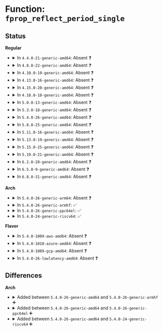 # Function: <code>fprop_reflect_period_single</code>

## Status
<b>Regular</b>
<ul>
<li>
<details>
<summary>In <code>4.4.0-21-generic-amd64</code>: Absent ❓</summary>

```json
{
  "name": "fprop_reflect_period_single",
  "collision_type": "Unique Static",
  "inline_type": "Selective",
  "funcs": [
    {
      "addr": 18446744071582947040,
      "name": "fprop_reflect_period_single",
      "external": false,
      "loc": "lib/flex_proportions.c:105",
      "file": "lib/flex_proportions.c",
      "inline": "not declared, inlined",
      "caller_inline": [],
      "caller_func": [
        "lib/flex_proportions.c:__fprop_inc_single",
        "lib/flex_proportions.c:fprop_fraction_single"
      ]
    }
  ],
  "symbols": [
    {
      "addr": 18446744071582947040,
      "name": "fprop_reflect_period_single.isra.4",
      "section": ".text",
      "bind": "STB_LOCAL",
      "size": 85
    }
  ]
}
```
</details>
</li>
<li>
<details>
<summary>In <code>4.8.0-22-generic-amd64</code>: Absent ❓</summary>

```json
{
  "name": "fprop_reflect_period_single",
  "collision_type": "Unique Static",
  "inline_type": "Selective",
  "funcs": [
    {
      "addr": 18446744071583234752,
      "name": "fprop_reflect_period_single",
      "external": false,
      "loc": "lib/flex_proportions.c:105",
      "file": "lib/flex_proportions.c",
      "inline": "not declared, inlined",
      "caller_inline": [],
      "caller_func": [
        "lib/flex_proportions.c:fprop_fraction_single",
        "lib/flex_proportions.c:__fprop_inc_single"
      ]
    }
  ],
  "symbols": [
    {
      "addr": 18446744071583234752,
      "name": "fprop_reflect_period_single.isra.4",
      "section": ".text",
      "bind": "STB_LOCAL",
      "size": 85
    }
  ]
}
```
</details>
</li>
<li>
<details>
<summary>In <code>4.10.0-19-generic-amd64</code>: Absent ❓</summary>

```json
{
  "name": "fprop_reflect_period_single",
  "collision_type": "Unique Static",
  "inline_type": "Selective",
  "funcs": [
    {
      "addr": 18446744071583350000,
      "name": "fprop_reflect_period_single",
      "external": false,
      "loc": "lib/flex_proportions.c:105",
      "file": "lib/flex_proportions.c",
      "inline": "not declared, inlined",
      "caller_inline": [],
      "caller_func": [
        "lib/flex_proportions.c:fprop_fraction_single",
        "lib/flex_proportions.c:__fprop_inc_single"
      ]
    }
  ],
  "symbols": [
    {
      "addr": 18446744071583350000,
      "name": "fprop_reflect_period_single.isra.4",
      "section": ".text",
      "bind": "STB_LOCAL",
      "size": 85
    }
  ]
}
```
</details>
</li>
<li>
<details>
<summary>In <code>4.13.0-16-generic-amd64</code>: Absent ❓</summary>

```json
{
  "name": "fprop_reflect_period_single",
  "collision_type": "Unique Static",
  "inline_type": "Selective",
  "funcs": [
    {
      "addr": 18446744071588201632,
      "name": "fprop_reflect_period_single",
      "external": false,
      "loc": "lib/flex_proportions.c:105",
      "file": "lib/flex_proportions.c",
      "inline": "not declared, inlined",
      "caller_inline": [],
      "caller_func": [
        "lib/flex_proportions.c:fprop_fraction_single",
        "lib/flex_proportions.c:__fprop_inc_single"
      ]
    }
  ],
  "symbols": [
    {
      "addr": 18446744071588201632,
      "name": "fprop_reflect_period_single.isra.4",
      "section": ".text",
      "bind": "STB_LOCAL",
      "size": 86
    }
  ]
}
```
</details>
</li>
<li>
<details>
<summary>In <code>4.15.0-20-generic-amd64</code>: Absent ❓</summary>

```json
{
  "name": "fprop_reflect_period_single",
  "collision_type": "Unique Static",
  "inline_type": "Selective",
  "funcs": [
    {
      "addr": 18446744071588750448,
      "name": "fprop_reflect_period_single",
      "external": false,
      "loc": "lib/flex_proportions.c:106",
      "file": "lib/flex_proportions.c",
      "inline": "not declared, inlined",
      "caller_inline": [],
      "caller_func": [
        "lib/flex_proportions.c:fprop_fraction_single",
        "lib/flex_proportions.c:__fprop_inc_single"
      ]
    }
  ],
  "symbols": [
    {
      "addr": 18446744071588750448,
      "name": "fprop_reflect_period_single.isra.4",
      "section": ".text",
      "bind": "STB_LOCAL",
      "size": 86
    }
  ]
}
```
</details>
</li>
<li>
<details>
<summary>In <code>4.18.0-10-generic-amd64</code>: Absent ❓</summary>

```json
{
  "name": "fprop_reflect_period_single",
  "collision_type": "Unique Static",
  "inline_type": "Selective",
  "funcs": [
    {
      "addr": 18446744071589128352,
      "name": "fprop_reflect_period_single",
      "external": false,
      "loc": "lib/flex_proportions.c:106",
      "file": "lib/flex_proportions.c",
      "inline": "not declared, inlined",
      "caller_inline": [],
      "caller_func": [
        "lib/flex_proportions.c:fprop_fraction_single",
        "lib/flex_proportions.c:__fprop_inc_single"
      ]
    }
  ],
  "symbols": [
    {
      "addr": 18446744071589128352,
      "name": "fprop_reflect_period_single.isra.6",
      "section": ".text",
      "bind": "STB_LOCAL",
      "size": 86
    }
  ]
}
```
</details>
</li>
<li>
<details>
<summary>In <code>5.0.0-13-generic-amd64</code>: Absent ❓</summary>

```json
{
  "name": "fprop_reflect_period_single",
  "collision_type": "Unique Static",
  "inline_type": "Selective",
  "funcs": [
    {
      "addr": 18446744071589363040,
      "name": "fprop_reflect_period_single",
      "external": false,
      "loc": "lib/flex_proportions.c:106",
      "file": "lib/flex_proportions.c",
      "inline": "not declared, inlined",
      "caller_inline": [],
      "caller_func": [
        "lib/flex_proportions.c:fprop_fraction_single",
        "lib/flex_proportions.c:__fprop_inc_single"
      ]
    }
  ],
  "symbols": [
    {
      "addr": 18446744071589363040,
      "name": "fprop_reflect_period_single.isra.6",
      "section": ".text",
      "bind": "STB_LOCAL",
      "size": 86
    }
  ]
}
```
</details>
</li>
<li>
<details>
<summary>In <code>5.3.0-18-generic-amd64</code>: Absent ❓</summary>

```json
{
  "name": "fprop_reflect_period_single",
  "collision_type": "Unique Static",
  "inline_type": "Selective",
  "funcs": [
    {
      "addr": 18446744071589820080,
      "name": "fprop_reflect_period_single",
      "external": false,
      "loc": "lib/flex_proportions.c:106",
      "file": "lib/flex_proportions.c",
      "inline": "not declared, inlined",
      "caller_inline": [],
      "caller_func": [
        "lib/flex_proportions.c:fprop_fraction_single",
        "lib/flex_proportions.c:__fprop_inc_single"
      ]
    }
  ],
  "symbols": [
    {
      "addr": 18446744071589820080,
      "name": "fprop_reflect_period_single.isra.0",
      "section": ".text",
      "bind": "STB_LOCAL",
      "size": 86
    }
  ]
}
```
</details>
</li>
<li>
<details>
<summary>In <code>5.4.0-26-generic-amd64</code>: Absent ❓</summary>

```json
{
  "name": "fprop_reflect_period_single",
  "collision_type": "Unique Static",
  "inline_type": "Selective",
  "funcs": [
    {
      "addr": 18446744071590046368,
      "name": "fprop_reflect_period_single",
      "external": false,
      "loc": "lib/flex_proportions.c:106",
      "file": "lib/flex_proportions.c",
      "inline": "not declared, inlined",
      "caller_inline": [],
      "caller_func": [
        "lib/flex_proportions.c:fprop_fraction_single",
        "lib/flex_proportions.c:__fprop_inc_single"
      ]
    }
  ],
  "symbols": [
    {
      "addr": 18446744071590046368,
      "name": "fprop_reflect_period_single.isra.0",
      "section": ".text",
      "bind": "STB_LOCAL",
      "size": 86
    }
  ]
}
```
</details>
</li>
<li>
<details>
<summary>In <code>5.8.0-25-generic-amd64</code>: Absent ❓</summary>

```json
{
  "name": "fprop_reflect_period_single",
  "collision_type": "Unique Static",
  "inline_type": "Selective",
  "funcs": [
    {
      "addr": 18446744071585040560,
      "name": "fprop_reflect_period_single",
      "external": false,
      "loc": "lib/flex_proportions.c:106",
      "file": "lib/flex_proportions.c",
      "inline": "not declared, inlined",
      "caller_inline": [],
      "caller_func": [
        "lib/flex_proportions.c:fprop_fraction_single",
        "lib/flex_proportions.c:__fprop_inc_single"
      ]
    }
  ],
  "symbols": [
    {
      "addr": 18446744071585040560,
      "name": "fprop_reflect_period_single.isra.0",
      "section": ".text",
      "bind": "STB_LOCAL",
      "size": 86
    }
  ]
}
```
</details>
</li>
<li>
<details>
<summary>In <code>5.11.0-16-generic-amd64</code>: Absent ❓</summary>

```json
{
  "name": "fprop_reflect_period_single",
  "collision_type": "Unique Static",
  "inline_type": "Selective",
  "funcs": [
    {
      "addr": 18446744071585192288,
      "name": "fprop_reflect_period_single",
      "external": false,
      "loc": "lib/flex_proportions.c:106",
      "file": "lib/flex_proportions.c",
      "inline": "not declared, inlined",
      "caller_inline": [],
      "caller_func": [
        "lib/flex_proportions.c:fprop_fraction_single",
        "lib/flex_proportions.c:__fprop_inc_single"
      ]
    }
  ],
  "symbols": [
    {
      "addr": 18446744071585192288,
      "name": "fprop_reflect_period_single.isra.0",
      "section": ".text",
      "bind": "STB_LOCAL",
      "size": 86
    }
  ]
}
```
</details>
</li>
<li>
<details>
<summary>In <code>5.13.0-19-generic-amd64</code>: Absent ❓</summary>

```json
{
  "name": "fprop_reflect_period_single",
  "collision_type": "Unique Static",
  "inline_type": "Selective",
  "funcs": [
    {
      "addr": 18446744071585075360,
      "name": "fprop_reflect_period_single",
      "external": false,
      "loc": "lib/flex_proportions.c:106",
      "file": "lib/flex_proportions.c",
      "inline": "not declared, inlined",
      "caller_inline": [],
      "caller_func": [
        "lib/flex_proportions.c:fprop_fraction_single",
        "lib/flex_proportions.c:__fprop_inc_single"
      ]
    }
  ],
  "symbols": [
    {
      "addr": 18446744071585075360,
      "name": "fprop_reflect_period_single.isra.0",
      "section": ".text",
      "bind": "STB_LOCAL",
      "size": 86
    }
  ]
}
```
</details>
</li>
<li>
<details>
<summary>In <code>5.15.0-25-generic-amd64</code>: Absent ❓</summary>

```json
{
  "name": "fprop_reflect_period_single",
  "collision_type": "Unique Static",
  "inline_type": "Selective",
  "funcs": [
    {
      "addr": 18446744071585522176,
      "name": "fprop_reflect_period_single",
      "external": false,
      "loc": "lib/flex_proportions.c:106",
      "file": "lib/flex_proportions.c",
      "inline": "not declared, inlined",
      "caller_inline": [],
      "caller_func": [
        "lib/flex_proportions.c:fprop_fraction_single",
        "lib/flex_proportions.c:__fprop_inc_single"
      ]
    }
  ],
  "symbols": [
    {
      "addr": 18446744071585522176,
      "name": "fprop_reflect_period_single.isra.0",
      "section": ".text",
      "bind": "STB_LOCAL",
      "size": 86
    }
  ]
}
```
</details>
</li>
<li>
<details>
<summary>In <code>5.19.0-21-generic-amd64</code>: Absent ❓</summary>

```json
{
  "name": "fprop_reflect_period_single",
  "collision_type": "Unique Static",
  "inline_type": "Selective",
  "funcs": [
    {
      "addr": 18446744071586674960,
      "name": "fprop_reflect_period_single",
      "external": false,
      "loc": "lib/flex_proportions.c:106",
      "file": "lib/flex_proportions.c",
      "inline": "not declared, inlined",
      "caller_inline": [],
      "caller_func": [
        "lib/flex_proportions.c:fprop_fraction_single",
        "lib/flex_proportions.c:__fprop_inc_single"
      ]
    }
  ],
  "symbols": [
    {
      "addr": 18446744071586674960,
      "name": "fprop_reflect_period_single.isra.0",
      "section": ".text",
      "bind": "STB_LOCAL",
      "size": 110
    }
  ]
}
```
</details>
</li>
<li>
<details>
<summary>In <code>6.2.0-20-generic-amd64</code>: Absent ❓</summary>

```json
{
  "name": "fprop_reflect_period_single",
  "collision_type": "Unique Static",
  "inline_type": "Selective",
  "funcs": [
    {
      "addr": 18446744071595754880,
      "name": "fprop_reflect_period_single",
      "external": false,
      "loc": "lib/flex_proportions.c:102",
      "file": "lib/flex_proportions.c",
      "inline": "not declared, inlined",
      "caller_inline": [],
      "caller_func": [
        "lib/flex_proportions.c:fprop_fraction_single",
        "lib/flex_proportions.c:__fprop_inc_single"
      ]
    }
  ],
  "symbols": [
    {
      "addr": 18446744071595754880,
      "name": "fprop_reflect_period_single.isra.0",
      "section": ".text",
      "bind": "STB_LOCAL",
      "size": 110
    }
  ]
}
```
</details>
</li>
<li>
<details>
<summary>In <code>6.5.0-9-generic-amd64</code>: Absent ❓</summary>

```json
{
  "name": "fprop_reflect_period_single",
  "collision_type": "Unique Static",
  "inline_type": "Selective",
  "funcs": [
    {
      "addr": 18446744071596279232,
      "name": "fprop_reflect_period_single",
      "external": false,
      "loc": "lib/flex_proportions.c:102",
      "file": "lib/flex_proportions.c",
      "inline": "not declared, inlined",
      "caller_inline": [],
      "caller_func": [
        "lib/flex_proportions.c:fprop_fraction_single",
        "lib/flex_proportions.c:__fprop_inc_single"
      ]
    }
  ],
  "symbols": [
    {
      "addr": 18446744071596279232,
      "name": "fprop_reflect_period_single.isra.0",
      "section": ".text",
      "bind": "STB_LOCAL",
      "size": 110
    }
  ]
}
```
</details>
</li>
<li>
<details>
<summary>In <code>6.8.0-31-generic-amd64</code>: Absent ❓</summary>

```json
{
  "name": "fprop_reflect_period_single",
  "collision_type": "Unique Static",
  "inline_type": "Selective",
  "funcs": [
    {
      "addr": 18446744071597163920,
      "name": "fprop_reflect_period_single",
      "external": false,
      "loc": "lib/flex_proportions.c:102",
      "file": "lib/flex_proportions.c",
      "inline": "not declared, inlined",
      "caller_inline": [],
      "caller_func": [
        "lib/flex_proportions.c:fprop_fraction_single",
        "lib/flex_proportions.c:__fprop_inc_single"
      ]
    }
  ],
  "symbols": [
    {
      "addr": 18446744071597163920,
      "name": "fprop_reflect_period_single.isra.0",
      "section": ".text",
      "bind": "STB_LOCAL",
      "size": 110
    }
  ]
}
```
</details>
</li>
</ul>
<b>Arch</b>
<ul>
<li>
<details>
<summary>In <code>5.4.0-26-generic-arm64</code>: Absent ❓</summary>

```json
{
  "name": "fprop_reflect_period_single",
  "collision_type": "Unique Static",
  "inline_type": "Selective",
  "funcs": [
    {
      "addr": 18446603336503820368,
      "name": "fprop_reflect_period_single",
      "external": false,
      "loc": "lib/flex_proportions.c:106",
      "file": "lib/flex_proportions.c",
      "inline": "not declared, inlined",
      "caller_inline": [],
      "caller_func": [
        "lib/flex_proportions.c:fprop_fraction_single",
        "lib/flex_proportions.c:__fprop_inc_single"
      ]
    }
  ],
  "symbols": [
    {
      "addr": 18446603336503820368,
      "name": "fprop_reflect_period_single.isra.0",
      "section": ".text",
      "bind": "STB_LOCAL",
      "size": 232
    }
  ]
}
```
</details>
</li>
<li>
<details>
<summary>In <code>5.4.0-26-generic-armhf</code>: ✅</summary>

```c
void fprop_reflect_period_single(struct fprop_global * p, struct fprop_local_single * pl)
```

```json
{
  "name": "fprop_reflect_period_single",
  "collision_type": "Unique Static",
  "inline_type": "No",
  "funcs": [
    {
      "addr": 3236441768,
      "name": "fprop_reflect_period_single",
      "external": false,
      "loc": "lib/flex_proportions.c:106",
      "file": "lib/flex_proportions.c",
      "inline": "seen, unknown",
      "caller_inline": [],
      "caller_func": [
        "lib/flex_proportions.c:fprop_fraction_single",
        "lib/flex_proportions.c:__fprop_inc_single"
      ]
    }
  ],
  "symbols": [
    {
      "addr": 3236441768,
      "name": "fprop_reflect_period_single",
      "section": ".text",
      "bind": "STB_LOCAL",
      "size": 96
    }
  ]
}
```
</details>
</li>
<li>
<details>
<summary>In <code>5.4.0-26-generic-ppc64el</code>: ✅</summary>

```c
void fprop_reflect_period_single(struct fprop_global * p, struct fprop_local_single * pl)
```

```json
{
  "name": "fprop_reflect_period_single",
  "collision_type": "Unique Static",
  "inline_type": "No",
  "funcs": [
    {
      "addr": 13835058055297664528,
      "name": "fprop_reflect_period_single",
      "external": false,
      "loc": "lib/flex_proportions.c:106",
      "file": "lib/flex_proportions.c",
      "inline": "seen, unknown",
      "caller_inline": [],
      "caller_func": [
        "lib/flex_proportions.c:fprop_fraction_single",
        "lib/flex_proportions.c:__fprop_inc_single"
      ]
    }
  ],
  "symbols": [
    {
      "addr": 13835058055297664528,
      "name": "fprop_reflect_period_single",
      "section": ".text",
      "bind": "STB_LOCAL",
      "size": 172
    }
  ]
}
```
</details>
</li>
<li>
<details>
<summary>In <code>5.4.0-24-generic-riscv64</code>: ✅</summary>

```c
void fprop_reflect_period_single(struct fprop_global * p, struct fprop_local_single * pl)
```

```json
{
  "name": "fprop_reflect_period_single",
  "collision_type": "Unique Static",
  "inline_type": "No",
  "funcs": [
    {
      "addr": 18446743936279716222,
      "name": "fprop_reflect_period_single",
      "external": false,
      "loc": "lib/flex_proportions.c:106",
      "file": "lib/flex_proportions.c",
      "inline": "seen, unknown",
      "caller_inline": [],
      "caller_func": [
        "lib/flex_proportions.c:fprop_fraction_single",
        "lib/flex_proportions.c:__fprop_inc_single"
      ]
    }
  ],
  "symbols": [
    {
      "addr": 18446743936279716222,
      "name": "fprop_reflect_period_single",
      "section": ".text",
      "bind": "STB_LOCAL",
      "size": 106
    }
  ]
}
```
</details>
</li>
</ul>
<b>Flavor</b>
<ul>
<li>
<details>
<summary>In <code>5.4.0-1009-aws-amd64</code>: Absent ❓</summary>

```json
{
  "name": "fprop_reflect_period_single",
  "collision_type": "Unique Static",
  "inline_type": "Selective",
  "funcs": [
    {
      "addr": 18446744071589648624,
      "name": "fprop_reflect_period_single",
      "external": false,
      "loc": "lib/flex_proportions.c:106",
      "file": "lib/flex_proportions.c",
      "inline": "not declared, inlined",
      "caller_inline": [],
      "caller_func": [
        "lib/flex_proportions.c:fprop_fraction_single",
        "lib/flex_proportions.c:__fprop_inc_single"
      ]
    }
  ],
  "symbols": [
    {
      "addr": 18446744071589648624,
      "name": "fprop_reflect_period_single.isra.0",
      "section": ".text",
      "bind": "STB_LOCAL",
      "size": 86
    }
  ]
}
```
</details>
</li>
<li>
<details>
<summary>In <code>5.4.0-1010-azure-amd64</code>: Absent ❓</summary>

```json
{
  "name": "fprop_reflect_period_single",
  "collision_type": "Unique Static",
  "inline_type": "Selective",
  "funcs": [
    {
      "addr": 18446744071589374464,
      "name": "fprop_reflect_period_single",
      "external": false,
      "loc": "lib/flex_proportions.c:106",
      "file": "lib/flex_proportions.c",
      "inline": "not declared, inlined",
      "caller_inline": [],
      "caller_func": [
        "lib/flex_proportions.c:fprop_fraction_single",
        "lib/flex_proportions.c:__fprop_inc_single"
      ]
    }
  ],
  "symbols": [
    {
      "addr": 18446744071589374464,
      "name": "fprop_reflect_period_single.isra.0",
      "section": ".text",
      "bind": "STB_LOCAL",
      "size": 86
    }
  ]
}
```
</details>
</li>
<li>
<details>
<summary>In <code>5.4.0-1009-gcp-amd64</code>: Absent ❓</summary>

```json
{
  "name": "fprop_reflect_period_single",
  "collision_type": "Unique Static",
  "inline_type": "Selective",
  "funcs": [
    {
      "addr": 18446744071590092000,
      "name": "fprop_reflect_period_single",
      "external": false,
      "loc": "lib/flex_proportions.c:106",
      "file": "lib/flex_proportions.c",
      "inline": "not declared, inlined",
      "caller_inline": [],
      "caller_func": [
        "lib/flex_proportions.c:fprop_fraction_single",
        "lib/flex_proportions.c:__fprop_inc_single"
      ]
    }
  ],
  "symbols": [
    {
      "addr": 18446744071590092000,
      "name": "fprop_reflect_period_single.isra.0",
      "section": ".text",
      "bind": "STB_LOCAL",
      "size": 86
    }
  ]
}
```
</details>
</li>
<li>
<details>
<summary>In <code>5.4.0-26-lowlatency-amd64</code>: Absent ❓</summary>

```json
{
  "name": "fprop_reflect_period_single",
  "collision_type": "Unique Static",
  "inline_type": "Selective",
  "funcs": [
    {
      "addr": 18446744071590142256,
      "name": "fprop_reflect_period_single",
      "external": false,
      "loc": "lib/flex_proportions.c:106",
      "file": "lib/flex_proportions.c",
      "inline": "not declared, inlined",
      "caller_inline": [],
      "caller_func": [
        "lib/flex_proportions.c:fprop_fraction_single",
        "lib/flex_proportions.c:__fprop_inc_single"
      ]
    }
  ],
  "symbols": [
    {
      "addr": 18446744071590142256,
      "name": "fprop_reflect_period_single.isra.0",
      "section": ".text",
      "bind": "STB_LOCAL",
      "size": 86
    }
  ]
}
```
</details>
</li>
</ul>

## Differences
<b>Arch</b>
<ul>
<li>
<details>
<summary>Added between <code>5.4.0-26-generic-amd64</code> and <code>5.4.0-26-generic-armhf</code> ➕</summary>

```c
void fprop_reflect_period_single(struct fprop_global * p, struct fprop_local_single * pl)
```
</details>
</li>
<li>
<details>
<summary>Added between <code>5.4.0-26-generic-amd64</code> and <code>5.4.0-26-generic-ppc64el</code> ➕</summary>

```c
void fprop_reflect_period_single(struct fprop_global * p, struct fprop_local_single * pl)
```
</details>
</li>
<li>
<details>
<summary>Added between <code>5.4.0-26-generic-amd64</code> and <code>5.4.0-24-generic-riscv64</code> ➕</summary>

```c
void fprop_reflect_period_single(struct fprop_global * p, struct fprop_local_single * pl)
```
</details>
</li>
</ul>
